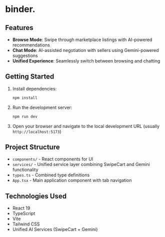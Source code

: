 # binder.

## Features

- **Browse Mode**: Swipe through marketplace listings with AI-powered recommendations
- **Chat Mode**: AI-assisted negotiation with sellers using Gemini-powered suggestions
- **Unified Experience**: Seamlessly switch between browsing and chatting

## Getting Started

1. Install dependencies:
   ```bash
   npm install
   ```

2. Run the development server:
   ```bash
   npm run dev
   ```

3. Open your browser and navigate to the local development URL (usually `http://localhost:5173`)

## Project Structure

- `components/` - React components for UI
- `services/` - Unified service layer combining SwipeCart and Gemini functionality
- `types.ts` - Combined type definitions
- `App.tsx` - Main application component with tab navigation

## Technologies Used

- React 19
- TypeScript
- Vite
- Tailwind CSS
- Unified AI Services (SwipeCart + Gemini)
